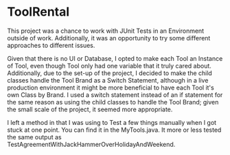 # ToolRental

This project was a chance to work with JUnit Tests in an Environment outside of work. Additionally, it was an opportunity to try some different approaches to different issues.

Given that there is no UI or Database, I opted to make each Tool an Instance of Tool, even though Tool only had one variable that it truly cared about. Additionally, due to the set-up of the project, I decided to make the child classes handle the Tool Brand as a Switch Statement, although in a live production environment it might be more beneficial to have each Tool it's own Class by Brand. I used a switch statement instead of an if statement for the same reason as using the child classes to handle the Tool Brand; given the small scale of the project, it seemed more appropriate. 

I left a method in that I was using to Test a few things manually when I got stuck at one point. You can find it in the MyTools.java. It more or less tested the same output as TestAgreementWithJackHammerOverHolidayAndWeekend.
